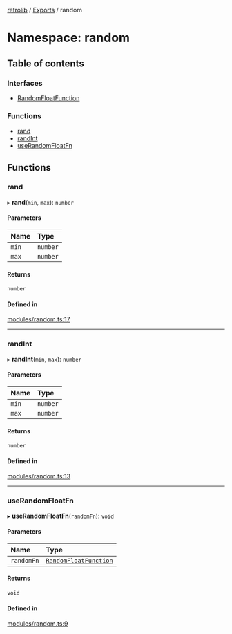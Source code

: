[retrolib](../README.md) / [Exports](../modules.md) / random

# Namespace: random

## Table of contents

### Interfaces

- [RandomFloatFunction](../interfaces/random.RandomFloatFunction.md)

### Functions

- [rand](random.md#rand)
- [randInt](random.md#randint)
- [useRandomFloatFn](random.md#userandomfloatfn)

## Functions

### rand

▸ **rand**(`min`, `max`): `number`

#### Parameters

| Name | Type |
| :------ | :------ |
| `min` | `number` |
| `max` | `number` |

#### Returns

`number`

#### Defined in

[modules/random.ts:17](https://github.com/philbgarner/retrolib/blob/3f51de3/src/modules/random.ts#L17)

___

### randInt

▸ **randInt**(`min`, `max`): `number`

#### Parameters

| Name | Type |
| :------ | :------ |
| `min` | `number` |
| `max` | `number` |

#### Returns

`number`

#### Defined in

[modules/random.ts:13](https://github.com/philbgarner/retrolib/blob/3f51de3/src/modules/random.ts#L13)

___

### useRandomFloatFn

▸ **useRandomFloatFn**(`randomFn`): `void`

#### Parameters

| Name | Type |
| :------ | :------ |
| `randomFn` | [`RandomFloatFunction`](../interfaces/random.RandomFloatFunction.md) |

#### Returns

`void`

#### Defined in

[modules/random.ts:9](https://github.com/philbgarner/retrolib/blob/3f51de3/src/modules/random.ts#L9)
